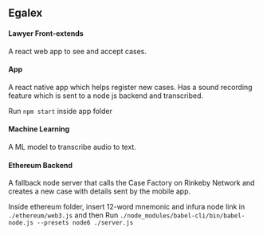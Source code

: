 ## Egalex

#### Lawyer Front-extends

A react web app to see and accept cases.

#### App

A react native app which helps register new cases. Has a sound recording feature which is sent to a node js backend and transcribed.

Run `npm start` inside app folder

#### Machine Learning

A ML model to transcribe audio to text.

#### Ethereum Backend

A fallback node server that calls the Case Factory on Rinkeby Network and creates a new case with details sent by the mobile app.

Inside ethereum folder, insert 12-word mnemonic and infura node link in `./ethereum/web3.js` and then Run `./node_modules/babel-cli/bin/babel-node.js --presets node6 ./server.js`
